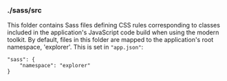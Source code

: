 ### ./sass/src

This folder contains Sass files defining CSS rules corresponding to classes
included in the application's JavaScript code build when using the modern toolkit.
By default, files in this folder are mapped to the application's root namespace, 'explorer'.
This is set in `"app.json"`:

    "sass": {
        "namespace": "explorer"
    }
